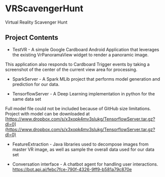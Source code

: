 # VRScavengerHunt
Virtual Reality Scavenger Hunt

## Project Contents

* TestVR - A simple Google Cardboard Android Application that leverages the existing VrPanoramaView widget to render a panoramic image.

This application also responds to Cardboard Trigger events by taking a screenshot of the center of the current view area for processing.

* SparkServer - A Spark MLib project that performs model generation and prediction for our data.

* TensorflowServer - A Deep Learning implementation in python for the same data set

Full model file could not be included because of GitHub size limitations.  Project with model can be downloaded at [https://www.dropbox.com/s/x3xopk4mv3slukg/TensorflowServer.tar.gz?dl=0](https://www.dropbox.com/s/x3xopk4mv3slukg/TensorflowServer.tar.gz?dl=0)

* FeatureExtraction - Java libraries used to decompose images from master VR image, as well as sample the overall data used for our data set

* Conversation interface - A chatbot agent for handling user interactions.
https://bot.api.ai/febc7fce-790f-4326-9ff9-b581a79c870e

